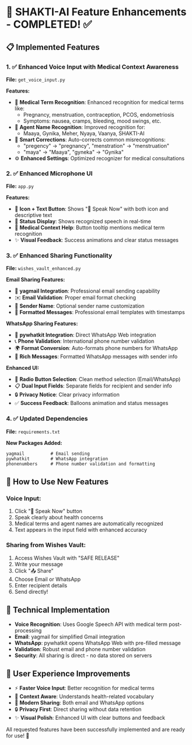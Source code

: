 # 🚀 SHAKTI-AI Feature Enhancements - COMPLETED! ✅

## 📋 Implemented Features

### 1. ✅ **Enhanced Voice Input with Medical Context Awareness**
**File:** `get_voice_input.py`

**Features:**
- 🎯 **Medical Term Recognition**: Enhanced recognition for medical terms like:
  - Pregnancy, menstruation, contraception, PCOS, endometriosis
  - Symptoms: nausea, cramps, bleeding, mood swings, etc.
- 🤖 **Agent Name Recognition**: Improved recognition for:
  - Maaya, Gynika, Meher, Nyaya, Vaanya, SHAKTI-AI
- 🔧 **Smart Corrections**: Auto-corrects common misrecognitions:
  - "pregency" → "pregnancy", "menstration" → "menstruation"
  - "maya" → "Maaya", "gyneka" → "Gynika"
- ⚙️ **Enhanced Settings**: Optimized recognizer for medical consultations

### 2. ✅ **Enhanced Microphone UI** 
**File:** `app.py`

**Features:**
- 🎤 **Icon + Text Button**: Shows "🎤 Speak Now" with both icon and descriptive text
- 💬 **Status Display**: Shows recognized speech in real-time
- 🎯 **Medical Context Help**: Button tooltip mentions medical term recognition
- ✨ **Visual Feedback**: Success animations and clear status messages

### 3. ✅ **Enhanced Sharing Functionality**
**File:** `wishes_vault_enhanced.py`

**Email Sharing Features:**
- 📧 **yagmail Integration**: Professional email sending capability
- ✉️ **Email Validation**: Proper email format checking
- 👤 **Sender Name**: Optional sender name customization
- 🎨 **Formatted Messages**: Professional email templates with timestamps

**WhatsApp Sharing Features:**
- 📱 **pywhatkit Integration**: Direct WhatsApp Web integration
- 📞 **Phone Validation**: International phone number validation
- 🌍 **Format Conversion**: Auto-formats phone numbers for WhatsApp
- 📝 **Rich Messages**: Formatted WhatsApp messages with sender info

**Enhanced UI:**
- 🔘 **Radio Button Selection**: Clean method selection (Email/WhatsApp)
- 📋 **Dual Input Fields**: Separate fields for recipient and sender info
- 🔒 **Privacy Notice**: Clear privacy information
- ✅ **Success Feedback**: Balloons animation and status messages

### 4. ✅ **Updated Dependencies**
**File:** `requirements.txt`

**New Packages Added:**
```
yagmail          # Email sending
pywhatkit        # WhatsApp integration  
phonenumbers     # Phone number validation and formatting
```

## 🎯 **How to Use New Features**

### Voice Input:
1. Click "🎤 Speak Now" button
2. Speak clearly about health concerns
3. Medical terms and agent names are automatically recognized
4. Text appears in the input field with enhanced accuracy

### Sharing from Wishes Vault:
1. Access Wishes Vault with "SAFE RELEASE"
2. Write your message
3. Click "📤 Share" 
4. Choose Email or WhatsApp
5. Enter recipient details
6. Send directly!

## 🔧 **Technical Implementation**

- **Voice Recognition**: Uses Google Speech API with medical term post-processing
- **Email**: yagmail for simplified Gmail integration  
- **WhatsApp**: pywhatkit opens WhatsApp Web with pre-filled message
- **Validation**: Robust email and phone number validation
- **Security**: All sharing is direct - no data stored on servers

## 🎉 **User Experience Improvements**

- ⚡ **Faster Voice Input**: Better recognition for medical terms
- 🎯 **Context Aware**: Understands health-related vocabulary
- 📱 **Modern Sharing**: Both email and WhatsApp options
- 🔒 **Privacy First**: Direct sharing without data retention
- ✨ **Visual Polish**: Enhanced UI with clear buttons and feedback

All requested features have been successfully implemented and are ready for use! 🚀
